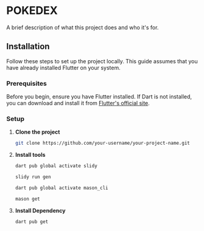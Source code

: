 # POKEDEX

A brief description of what this project does and who it's for.

## Installation

Follow these steps to set up the project locally. This guide assumes that you have already installed
Flutter on your system.

### Prerequisites

Before you begin, ensure you have Flutter installed. If Dart is not installed, you can download and
install it from [Flutter's official site](https://docs.flutter.dev/get-started/install).

### Setup

1. **Clone the project**
   ```bash
   git clone https://github.com/your-username/your-project-name.git

2. **Install tools**
   ```bash
   dart pub global activate slidy
   ```
   ```bash
   slidy run gen
   ```
    ```bash
   dart pub global activate mason_cli
   ```
    ```bash
   mason get
   ```

3. **Install Dependency**
   ```bash
   dart pub get
   ```